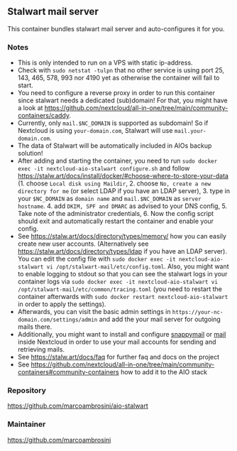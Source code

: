 ## Stalwart mail server
This container bundles stalwart mail server and auto-configures it for you.

### Notes
- This is only intended to run on a VPS with static ip-address.
- Check with `sudo netstat -tulpn` that no other service is using port 25, 143, 465, 578, 993 nor 4190 yet as otherwise the container will fail to start.
- You need to configure a reverse proxy in order to run this container since stalwart needs a dedicated (sub)domain! For that, you might have a look at https://github.com/nextcloud/all-in-one/tree/main/community-containers/caddy.
- Currently, only `mail.$NC_DOMAIN` is supported as subdomain! So if Nextcloud is using `your-domain.com`, Stalwart will use `mail.your-domain.com`.
- The data of Stalwart will be automatically included in AIOs backup solution!
- After adding and starting the container, you need to run `sudo docker exec -it nextcloud-aio-stalwart configure.sh` and follow https://stalw.art/docs/install/docker/#choose-where-to-store-your-data (1. choose `Local disk using Maildir`, 2. choose `No, create a new directory for me` (or select LDAP if you have an LDAP server), 3. type in your `$NC_DOMAIN` as `domain name` and `mail.$NC_DOMAIN` as `server hostname`. 4. add `DKIM, SPF and DMARC` as advised to your DNS config, 5. Take note of the administrator credentials, 6. Now the config script should exit and automatically restart the container and enable your config.
- See https://stalw.art/docs/directory/types/memory/ how you can easily create new user accounts. (Alternatively see https://stalw.art/docs/directory/types/ldap if you have an LDAP server). You can edit the config file with `sudo docker exec -it nextcloud-aio-stalwart vi /opt/stalwart-mail/etc/config.toml`. Also, you might want to enable logging to stdout so that you can see the stalwart logs in your container logs via `sudo docker exec -it nextcloud-aio-stalwart vi /opt/stalwart-mail/etc/common/tracing.toml` (you need to restart the container afterwards with `sudo docker restart nextcloud-aio-stalwart` in order to apply the settings).
- Afterwards, you can visit the basic admin settings in `https://your-nc-domain.com/settings/admin` and add the your mail server for outgoing mails there.
- Additionally, you might want to install and configure [snappymail](https://apps.nextcloud.com/apps/snappymail) or [mail](https://apps.nextcloud.com/apps/mail) inside Nextcloud in order to use your mail accounts for sending and retrieving mails.
- See https://stalw.art/docs/faq for further faq and docs on the project
- See https://github.com/nextcloud/all-in-one/tree/main/community-containers#community-containers how to add it to the AIO stack

### Repository
https://github.com/marcoambrosini/aio-stalwart

### Maintainer
https://github.com/marcoambrosini
